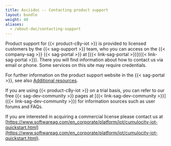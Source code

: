 ```yaml
---
title: Asciidoc -- Contacting product support
layout: bundle
weight: 40
aliases:
  - /about-doc/contacting-support
---
```


Product support for {{< product-c8y-iot >}} is provided to licensed customers by the {{< sag-support >}} team, who you can access on the {{< company-sag >}} {{< sag-portal >}} at [{{< link-sag-portal >}}]({{< link-sag-portal >}}). There you will find information about how to contact us via email or phone. Some services on this site may require credentials.

For further information on the product support website in the {{< sag-portal >}}, see also [Additional resources](/welcome/additional-resources).

If you are using {{< product-c8y-iot >}} on a trial basis, you can refer to our free {{< sag-dev-community >}} pages at [{{< link-sag-dev-community >}}]({{< link-sag-dev-community >}}) for information sources such as user forums and FAQs.

If you are interested in acquiring a commercial license please contact us at [https://www.softwareag.com/en_corporate/platform/iot/cumulocity-iot-quickstart.html](https://www.softwareag.com/en_corporate/platform/iot/cumulocity-iot-quickstart.html).
